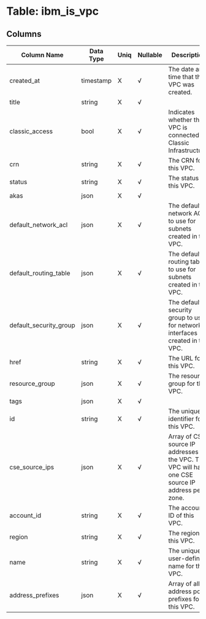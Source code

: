 # Table: ibm_is_vpc

## Columns 

|  Column Name   |  Data Type  | Uniq | Nullable | Description | 
|  ----  | ----  | ----  | ----  | ---- | 
| created_at | timestamp | X | √ | The date and time that the VPC was created. | 
| title | string | X | √ |  | 
| classic_access | bool | X | √ | Indicates whether this VPC is connected to Classic Infrastructure. | 
| crn | string | X | √ | The CRN for this VPC. | 
| status | string | X | √ | The status of this VPC. | 
| akas | json | X | √ |  | 
| default_network_acl | json | X | √ | The default network ACL to use for subnets created in this VPC. | 
| default_routing_table | json | X | √ | The default routing table to use for subnets created in this VPC. | 
| default_security_group | json | X | √ | The default security group to use for network interfaces created in this VPC. | 
| href | string | X | √ | The URL for this VPC. | 
| resource_group | json | X | √ | The resource group for this VPC. | 
| tags | json | X | √ |  | 
| id | string | X | √ | The unique identifier for this VPC. | 
| cse_source_ips | json | X | √ | Array of CSE source IP addresses for the VPC. The VPC will have one CSE source IP address per zone. | 
| account_id | string | X | √ | The account ID of this VPC. | 
| region | string | X | √ | The region of this VPC. | 
| name | string | X | √ | The unique user-defined name for this VPC. | 
| address_prefixes | json | X | √ | Array of all address pool prefixes for this VPC. | 


